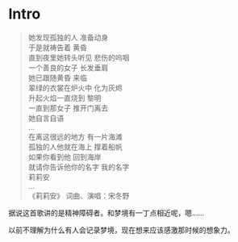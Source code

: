 # Intro

> 她发现孤独的人 准备动身  
于是就祷告着 黄昏  
直到夜里她转头听见 悲伤的呜咽  
一个善良的女子 长发垂肩  
她已跟随黄昏 来临  
翠绿的衣裳在炉火中 化为灰烬  
升起火焰一直烧到 黎明  
一直到那女子 推开门离去  
她自言自语  
...  
在离这很远的地方 有一片海滩  
孤独的人他就在海上 撑着船帆  
如果你看到他 回到海岸  
就请你告诉他你的名字 我的名字  
莉莉安  
...  
《莉莉安》 词曲、演唱：宋冬野

据说这首歌讲的是精神障碍者。和梦境有一丁点相近呢，嗯……

以前不理解为什么有人会记录梦境，现在想来应该感激那时候的想象力。